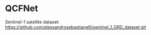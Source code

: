 # QCFNet
Sentinel-1 satellite dataset: https://github.com/alessandrosebastianelli/sentinel_1_GRD_dataset.git

